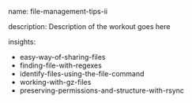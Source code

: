 name: file-management-tips-ii

description: Description of the workout goes here

insights:
  - easy-way-of-sharing-files
  - finding-file-with-regexes
  - identify-files-using-the-file-command
  - working-with-gz-files
  - preserving-permissions-and-structure-with-rsync
 
